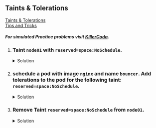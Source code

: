 ## Taints & Tolerations

[Taints & Tolerations](https://kubernetes.io/docs/concepts/scheduling-eviction/taint-and-toleration/)
</br>
[Tips and Tricks](https://github.com/amitk030/CKAD-exercises-and-solutions/blob/master/tips_and_tricks.md)

##### For simulated Practice problems visit [KillerCoda](https://killercoda.com/amitk).

1. ### Taint `node01` with `reserved=space:NoSchedule`.

    <details><summary>Solution</summary>
      <p>

      ```bash
      k taint nodes node01 reserved=space:NoSchedule
      ```

      </p>
    </details>

1. ### schedule a pod with image `nginx` and name `bouncer`. Add tolerations to the pod for the following taint: `reserved=space:NoSchedule`.

    <details><summary>Solution</summary>
      <p>

      ```bash
      # generate required pod yaml
      k run bouncer --image=nginx --dry-run=client -o yaml > pod.yaml

      # add service account name
      apiVersion: v1
      kind: Pod
      metadata:
        creationTimestamp: null
        labels:
          run: bouncer
        name: bouncer
      spec:
        tolerations:
          - key: "reserved"
            operator: "Equal"
            value: "space"
            effect: "NoSchedule"
        containers:
        - image: nginx
          name: bouncer
          resources: {}
        dnsPolicy: ClusterFirst
        restartPolicy: Always
      ```

      </p>
    </details>

1. ### Remove Taint `reserved=space:NoSchedule` from `node01`.

    <details><summary>Solution</summary>
      <p>

      ```bash
      k taint nodes node01 reserved=space:NoSchedule-
      ```

      </p>
    </details>

